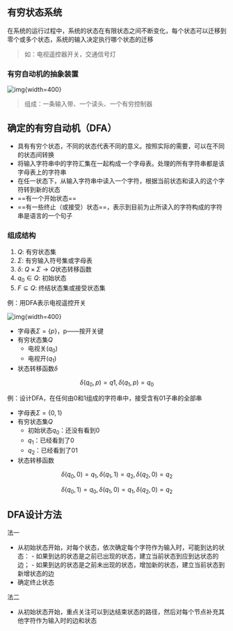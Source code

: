 ## 有穷状态系统

在系统的运行过程中，系统的状态在有限状态之间不断变化，每个状态可以迁移到零个或多个状态，系统的输入决定执行哪个状态的迁移

> 如：电视遥控器开关，交通信号灯

### 有穷自动机的抽象装置

![img](https://github.com/DINOREXNB/DINOREXNB.github.io/blob/main/docs/images/xsyy2-1.png?raw=true){width=400}

> 组成：一条输入带、一个读头、一个有穷控制器

## 确定的有穷自动机（DFA）

- 具有有穷个状态，不同的状态代表不同的意义。按照实际的需要，可以在不同的状态间转换
- 将输入字符串中的字符汇集在一起构成一个字母表。处理的所有字符串都是该字母表上的字符串
- 在任一状态下，从输入字符串中读入一个字符，根据当前状态和读入的这个字符转到新的状态
- ==有一个开始状态==
- ==有一些终止（或接受）状态==，表示到目前为止所读入的字符构成的字符串是语言的一个句子

### 组成结构

1. $Q$: 有穷状态集
2. $\Sigma$: 有穷输入符号集或字母表
3. $\delta$: $Q\times \Sigma\to Q$状态转移函数
4. $q_0\in Q$: 初始状态
5. $F\subseteq Q$: 终结状态集或接受状态集

例：用DFA表示电视遥控开关

![img](https://github.com/DINOREXNB/DINOREXNB.github.io/blob/main/docs/images/xsyy2-2.png?raw=true){width=400}

- 字母表$\Sigma=\{p\}$，p——按开关键
- 有穷状态集$Q$
    - 电视关($q_0$)
    - 电视开($q_1$)
- 状态转移函数$\delta$

$$\delta(q_0,p)=q1,\delta(q_1,p)=q_0$$

例：设计DFA，在任何由0和1组成的字符串中，接受含有01子串的全部串

- 字母表$\Sigma=\{0,1\}$
- 有穷状态集$Q$
    - 初始状态$q_0$：还没有看到0
    - $q_1$：已经看到了0
    - $q_2$：已经看到了01
- 状态转移函数

$$\delta(q_0,0)=q_1,\delta(q_1,1)=q_2,\delta(q_2,0)=q_2$$

$$\delta(q_0,1)=q_0,\delta(q_1,0)=q_1,\delta(q_2,0)=q_2$$

## DFA设计方法

法一

- 从初始状态开始，对每个状态，依次确定每个字符作为输入时，可能到达的状态：
      - 如果到达的状态是之前已出现的状态，建立当前状态到应到达状态的边；
      - 如果到达的状态是之前未出现的状态，增加新的状态，建立当前状态到新增状态的边
- 确定终止状态

法二

-  从初始状态开始，重点关注可以到达结束状态的路径，然后对每个节点补充其他字符作为输入时的边和状态